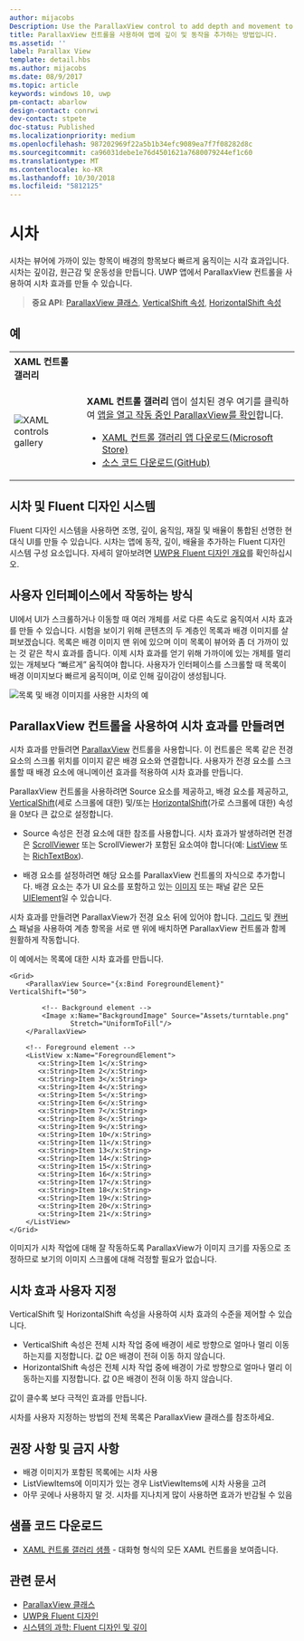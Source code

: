 ```yaml
---
author: mijacobs
Description: Use the ParallaxView control to add depth and movement to your app.
title: ParallaxView 컨트롤을 사용하여 앱에 깊이 및 동작을 추가하는 방법입니다.
ms.assetid: ''
label: Parallax View
template: detail.hbs
ms.author: mijacobs
ms.date: 08/9/2017
ms.topic: article
keywords: windows 10, uwp
pm-contact: abarlow
design-contact: conrwi
dev-contact: stpete
doc-status: Published
ms.localizationpriority: medium
ms.openlocfilehash: 987202969f22a5b1b34efc9089ea7f7f08282d8c
ms.sourcegitcommit: ca96031debe1e76d4501621a7680079244ef1c60
ms.translationtype: MT
ms.contentlocale: ko-KR
ms.lasthandoff: 10/30/2018
ms.locfileid: "5812125"
---
```

# <a name="parallax"></a>시차

시차는 뷰어에 가까이 있는 항목이 배경의 항목보다 빠르게 움직이는 시각 효과입니다. 시차는 깊이감, 원근감 및 운동성을 만듭니다. UWP 앱에서 ParallaxView 컨트롤을 사용하여 시차 효과를 만들 수 있습니다.  

> **중요 API**: [ParallaxView 클래스](https://docs.microsoft.com/uwp/api/Windows.UI.Xaml.Controls.Parallaxview), [VerticalShift 속성](https://docs.microsoft.com/uwp/api/Windows.UI.Xaml.Controls.Parallaxview.VerticalShift), [HorizontalShift 속성](https://docs.microsoft.com/uwp/api/Windows.UI.Xaml.Controls.Parallaxview.HorizontalShift)

## <a name="examples"></a>예

<table>
<th align="left">XAML 컨트롤 갤러리<th>
<tr>
<td><img src="images/xaml-controls-gallery-sm.png" alt="XAML controls gallery"></img></td>
<td>
    <p><strong style="font-weight: semi-bold">XAML 컨트롤 갤러리</strong> 앱이 설치된 경우 여기를 클릭하여 <a href="xamlcontrolsgallery:/item/ParallaxView">앱을 열고 작동 중인 ParallaxView를 확인</a>합니다.</p>
    <ul>
    <li><a href="https://www.microsoft.com/store/productId/9MSVH128X2ZT">XAML 컨트롤 갤러리 앱 다운로드(Microsoft Store)</a></li>
    <li><a href="https://github.com/Microsoft/Windows-universal-samples/tree/master/Samples/XamlUIBasics">소스 코드 다운로드(GitHub)</a></li>
    </ul>
</td>
</tr>
</table>

## <a name="parallax-and-the-fluent-design-system"></a>시차 및 Fluent 디자인 시스템

 Fluent 디자인 시스템을 사용하면 조명, 깊이, 움직임, 재질 및 배율이 통합된 선명한 현대식 UI를 만들 수 있습니다. 시차는 앱에 동작, 깊이, 배율을 추가하는 Fluent 디자인 시스템 구성 요소입니다. 자세히 알아보려면 [UWP용 Fluent 디자인 개요](../fluent-design-system/index.md)를 확인하십시오.

## <a name="how-it-works-in-a-user-interface"></a>사용자 인터페이스에서 작동하는 방식

UI에서 UI가 스크롤하거나 이동할 때 여러 개체를 서로 다른 속도로 움직여서 시차 효과를 만들 수 있습니다. <!-- Parallax is an important tool in adding depth to applications along with other techniques like transition animations, perspective tilt, and layering. --> 시험을 보이기 위해 콘텐츠의 두 계층인 목록과 배경 이미지를 살펴보겠습니다.  목록은 배경 이미지 맨 위에 있으며 이미 목록이 뷰어와 좀 더 가까이 있는 것 같은 착시 효과를 줍니다.  이제 시차 효과를 얻기 위해 가까이에 있는 개체를 멀리 있는 개체보다 “빠르게” 움직여야 합니다.  사용자가 인터페이스를 스크롤할 때 목록이 배경 이미지보다 빠르게 움직이며, 이로 인해 깊이감이 생성됩니다.

 ![목록 및 배경 이미지를 사용한 시차의 예](images/_Parallax_v2.gif)

 
## <a name="using-the-parallaxview-control-to-create-a-parallax-effect"></a>ParallaxView 컨트롤을 사용하여 시차 효과를 만들려면

시차 효과를 만들려면 [ParallaxView](https://docs.microsoft.com/uwp/api/Windows.UI.Xaml.Controls.Parallaxview) 컨트롤을 사용합니다. 이 컨트롤은 목록 같은 전경 요소의 스크롤 위치를 이미지 같은 배경 요소와 연결합니다. 사용자가 전경 요소를 스크롤할 때 배경 요소에 애니메이션 효과를 적용하여 시차 효과를 만듭니다. 

ParallaxView 컨트롤을 사용하려면 Source 요소를 제공하고, 배경 요소를 제공하고, [VerticalShift](https://docs.microsoft.com/uwp/api/Windows.UI.Xaml.Controls.Parallaxview.VerticalShift)(세로 스크롤에 대한) 및/또는 [HorizontalShift](https://docs.microsoft.com/uwp/api/Windows.UI.Xaml.Controls.Parallaxview.HorizontalShift)(가로 스크롤에 대한) 속성을 0보다 큰 값으로 설정합니다. 
* Source 속성은 전경 요소에 대한 참조를 사용합니다. 시차 효과가 발생하려면 전경은 [ScrollViewer](https://docs.microsoft.com/en-us/uwp/api/Windows.UI.Xaml.Controls.ScrollViewer) 또는 ScrollViewer가 포함된 요소여야 합니다(예: [ListView](https://docs.microsoft.com/en-us/uwp/api/windows.ui.xaml.controls.listview) 또는 [RichTextBox](https://docs.microsoft.com/en-us/uwp/api/Windows.UI.Xaml.Controls.RichEditBox)). 

* 배경 요소를 설정하려면 해당 요소를 ParallaxView 컨트롤의 자식으로 추가합니다. 배경 요소는 추가 UI 요소를 포함하고 있는 [이미지](https://docs.microsoft.com/en-us/uwp/api/Windows.UI.Xaml.Controls.Image) 또는 패널 같은 모든 [UIElement](https://docs.microsoft.com/en-us/uwp/api/windows.ui.xaml.uielement)일 수 있습니다. 

시차 효과를 만들려면 ParallaxView가 전경 요소 뒤에 있어야 합니다. [그리드](https://docs.microsoft.com/en-us/uwp/api/windows.ui.xaml.controls.grid) 및 [캔버스](https://docs.microsoft.com/en-us/uwp/api/windows.ui.xaml.controls.canvas) 패널을 사용하여 계층 항목을 서로 맨 위에 배치하면 ParallaxView 컨트롤과 함께 원활하게 작동합니다.  

이 예에서는 목록에 대한 시차 효과를 만듭니다.
 
```xaml
<Grid>
    <ParallaxView Source="{x:Bind ForegroundElement}" VerticalShift="50"> 
    
        <!-- Background element --> 
        <Image x:Name="BackgroundImage" Source="Assets/turntable.png"
               Stretch="UniformToFill"/>
    </ParallaxView>
    
    <!-- Foreground element -->
    <ListView x:Name="ForegroundElement">
       <x:String>Item 1</x:String> 
       <x:String>Item 2</x:String> 
       <x:String>Item 3</x:String> 
       <x:String>Item 4</x:String> 
       <x:String>Item 5</x:String>  
       <x:String>Item 6</x:String> 
       <x:String>Item 7</x:String> 
       <x:String>Item 8</x:String> 
       <x:String>Item 9</x:String> 
       <x:String>Item 10</x:String>     
       <x:String>Item 11</x:String> 
       <x:String>Item 13</x:String> 
       <x:String>Item 14</x:String> 
       <x:String>Item 15</x:String> 
       <x:String>Item 16</x:String>     
       <x:String>Item 17</x:String> 
       <x:String>Item 18</x:String> 
       <x:String>Item 19</x:String> 
       <x:String>Item 20</x:String> 
       <x:String>Item 21</x:String>        
    </ListView>
</Grid>
``` 

이미지가 시차 작업에 대해 잘 작동하도록 ParallaxView가 이미지 크기를 자동으로 조정하므로 보기의 이미지 스크롤에 대해 걱정할 필요가 없습니다.

## <a name="customizing-the-parallax-effect"></a>시차 효과 사용자 지정 

VerticalShift 및 HorizontalShift 속성을 사용하여 시차 효과의 수준을 제어할 수 있습니다.

* VerticalShift 속성은 전체 시차 작업 중에 배경이 세로 방향으로 얼마나 멀리 이동하는지를 지정합니다. 값 0은 배경이 전혀 이동 하지 않습니다.
* HorizontalShift 속성은 전체 시차 작업 중에 배경이 가로 방향으로 얼마나 멀리 이동하는지를 지정합니다. 값 0은 배경이 전혀 이동 하지 않습니다.

값이 클수록 보다 극적인 효과를 만듭니다. 

시차를 사용자 지정하는 방법의 전체 목록은 ParallaxView 클래스를 참조하세요. 

## <a name="dos-and-donts"></a>권장 사항 및 금지 사항

- 배경 이미지가 포함된 목록에는 시차 사용
- ListViewItems에 이미지가 있는 경우 ListViewItems에 시차 사용을 고려
- 아무 곳에나 사용하지 말 것. 시차를 지나치게 많이 사용하면 효과가 반감될 수 있음

## <a name="get-the-sample-code"></a>샘플 코드 다운로드

- [XAML 컨트롤 갤러리 샘플](https://github.com/Microsoft/Windows-universal-samples/tree/master/Samples/XamlUIBasics) - 대화형 형식의 모든 XAML 컨트롤을 보여줍니다.

## <a name="related-articles"></a>관련 문서

- [ParallaxView 클래스](https://docs.microsoft.com/uwp/api/Windows.UI.Xaml.Controls.Parallaxview) 
- [UWP용 Fluent 디자인](../fluent-design-system/index.md)
- [시스템의 과학: Fluent 디자인 및 깊이](https://medium.com/microsoft-design/science-in-the-system-fluent-design-and-depth-fb6d0f23a53f)

